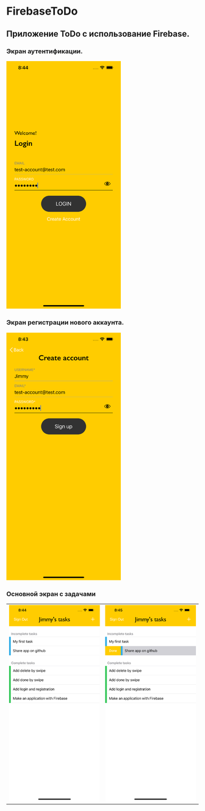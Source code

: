 # FirebaseToDo
## Приложение ToDo с использование Firebase.

### Экран аутентификации.
<img src="https://github.com/JimWest93/FirebaseToDo/blob/main/Screenshots/image1.png?raw=true" alt="Drawing" style="width: 300px;"/> 

### Экран регистрации нового аккаунта.
<img src="https://github.com/JimWest93/FirebaseToDo/blob/main/Screenshots/image0.png?raw=true" alt="Drawing" style="width: 300px;"/> 

### Основной экран с задачами
<table><tr>
<td> <img src="https://github.com/JimWest93/FirebaseToDo/blob/main/Screenshots/image2.png?raw=true" alt="Drawing" style="width: 300px;"/> </td>
<td> <img src="https://github.com/JimWest93/FirebaseToDo/blob/main/Screenshots/image3.png?raw=true" alt="Drawing" style="width: 300px;"/> </td>
</tr></table>
